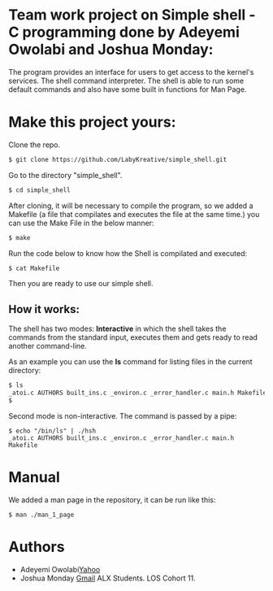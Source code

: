 # Team work project on Simple shell - C programming done by Adeyemi Owolabi and Joshua Monday:

The program provides an interface for users to get access to the kernel's services. The shell command interpreter. The shell is able to run some default commands and also have some built in functions for Man Page.

# Make this project yours:

Clone the repo.
```sh
$ git clone https://github.com/LabyKreative/simple_shell.git
```
Go to the directory "simple_shell".
```sh
$ cd simple_shell 
```
After cloning, it will be necessary to compile the program, so we added a Makefile (a file that compilates and executes the file at the same time.) you can use the Make File in the below manner:
```sh
$ make 
```
Run the code below to know how the Shell is compilated and executed: 
```sh
$ cat Makefile
```
Then you are ready to use our simple shell.

##  How it works:

The shell has two modes: **Interactive** in which the shell takes the commands from the standard input, executes them and gets ready to read another command-line.

As an example you can use the <b>ls</b> command for listing files in the current directory:

```sh
$ ls
_atoi.c AUTHORS built_ins.c _environ.c _error_handler.c main.h Makefile
$ 
```
Second mode is non-interactive. The command is passed by a pipe:
```
$ echo "/bin/ls" | ./hsh
_atoi.c AUTHORS built_ins.c _environ.c _error_handler.c main.h Makefile
```

# Manual
We added a man page in the repository, it can be run like this:
```
$ man ./man_1_page
```

# Authors
* Adeyemi Owolabi[Yahoo](labykreative@yahoo.com)
* Joshua Monday [Gmail](bumiche@gmail.com)
	ALX Students. LOS Cohort 11.

